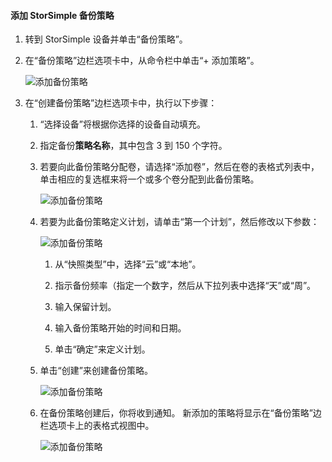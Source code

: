 <!--author=alkohli last changed: 02/10/17-->

#### 添加 StorSimple 备份策略
<a id="to-add-a-storsimple-backup-policy" class="xliff"></a>

1. 转到 StorSimple 设备并单击“备份策略”。

2. 在“备份策略”边栏选项卡中，从命令栏中单击“+ 添加策略”。
   
    ![添加备份策略](./media/storsimple-8000-add-backup-policy-u2/addbupol1.png)

3. 在“创建备份策略”边栏选项卡中，执行以下步骤：
   
   1. “选择设备”将根据你选择的设备自动填充。
   
   2. 指定备份**策略名称**，其中包含 3 到 150 个字符。
       
   3. 若要向此备份策略分配卷，请选择“添加卷”，然后在卷的表格式列表中，单击相应的复选框来将一个或多个卷分配到此备份策略。

       ![添加备份策略](./media/storsimple-8000-add-backup-policy-u2/addbupol2.png)

   4. 若要为此备份策略定义计划，请单击“第一个计划”，然后修改以下参数：

       ![添加备份策略](./media/storsimple-8000-add-backup-policy-u2/addbupol3.png)

       1. 从“快照类型”中，选择“云”或“本地”。

       2. 指示备份频率（指定一个数字，然后从下拉列表中选择“天”或“周”。

       3. 输入保留计划。

       4. 输入备份策略开始的时间和日期。

       5. 单击“确定”来定义计划。

   5. 单击“创建”来创建备份策略。

       ![添加备份策略](./media/storsimple-8000-add-backup-policy-u2/addbupol4.png)
   
   6. 在备份策略创建后，你将收到通知。 新添加的策略将显示在“备份策略”边栏选项卡上的表格式视图中。

       ![添加备份策略](./media/storsimple-8000-add-backup-policy-u2/addbupol7.png)

